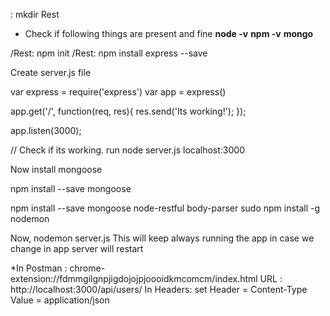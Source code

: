 : mkdir Rest

* Check if following things are present and fine
	**node -v**
	**npm -v**
	**mongo**

/Rest: npm init
/Rest: npm install express --save

Create server.js file 

var express = require('express')
var app = express()

app.get('/', function(req, res){
   res.send('Its working!');
});

app.listen(3000);

// Check if its working.
	run node server.js 
	localhost:3000
	
Now install mongoose 

npm install --save mongoose

npm install --save mongoose node-restful body-parser
sudo npm install -g nodemon

Now, 
	nodemon server.js
This will keep always running the app in case we change in app server will restart

*In Postman :
	chrome-extension://fdmmgilgnpjigdojojpjoooidkmcomcm/index.html
	URL : http://localhost:3000/api/users/
	In Headers: set Header = Content-Type Value = application/json	
